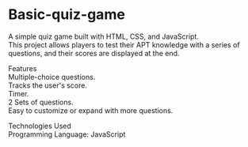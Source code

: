 # Basic-quiz-game
A simple quiz game built with HTML, CSS, and JavaScript. <br>This project allows players to test their APT knowledge with a series of questions, and their scores are displayed at the end.<br>

Features <br>
Multiple-choice questions.<br>
Tracks the user's score.<br>
Timer.<br>
2 Sets of questions.<br>
Easy to customize or expand with more questions.<br>

Technologies Used <br>
Programming Language: JavaScript<br>
